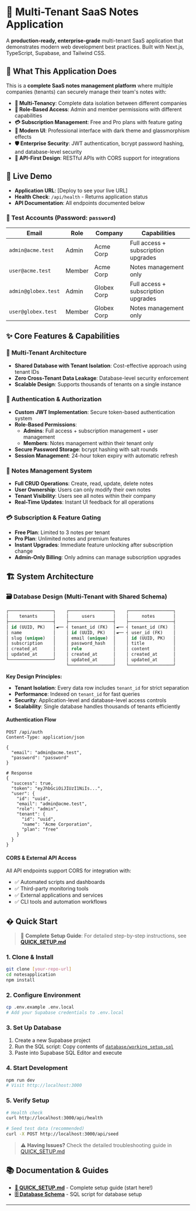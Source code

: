 # 📝 Multi-Tenant SaaS Notes Application

A **production-ready, enterprise-grade** multi-tenant SaaS application that demonstrates modern web development best practices. Built with Next.js, TypeScript, Supabase, and Tailwind CSS.

## 🎯 What This Application Does

This is a **complete SaaS notes management platform** where multiple companies (tenants) can securely manage their team's notes with:

- **🏢 Multi-Tenancy**: Complete data isolation between different companies
- **🔐 Role-Based Access**: Admin and member permissions with different capabilities  
- **💳 Subscription Management**: Free and Pro plans with feature gating
- **📱 Modern UI**: Professional interface with dark theme and glassmorphism effects
- **🛡️ Enterprise Security**: JWT authentication, bcrypt password hashing, and database-level security
- **🚀 API-First Design**: RESTful APIs with CORS support for integrations

## 🎥 Live Demo

- **Application URL**: [Deploy to see your live URL]
- **Health Check**: `/api/health` - Returns application status
- **API Documentation**: All endpoints documented below

### 🧪 Test Accounts (Password: `password`)

| Email | Role | Company | Capabilities |
|-------|------|---------|--------------|
| `admin@acme.test` | Admin | Acme Corp | Full access + subscription upgrades |
| `user@acme.test` | Member | Acme Corp | Notes management only |
| `admin@globex.test` | Admin | Globex Corp | Full access + subscription upgrades |
| `user@globex.test` | Member | Globex Corp | Notes management only |

## ✨ Core Features & Capabilities

### 🏢 **Multi-Tenant Architecture**
- **Shared Database with Tenant Isolation**: Cost-effective approach using tenant IDs
- **Zero Cross-Tenant Data Leakage**: Database-level security enforcement
- **Scalable Design**: Supports thousands of tenants on a single instance

### 🔐 **Authentication & Authorization**
- **Custom JWT Implementation**: Secure token-based authentication system
- **Role-Based Permissions**: 
  - **Admins**: Full access + subscription management + user management
  - **Members**: Notes management within their tenant only
- **Secure Password Storage**: bcrypt hashing with salt rounds
- **Session Management**: 24-hour token expiry with automatic refresh

### 📝 **Notes Management System**
- **Full CRUD Operations**: Create, read, update, delete notes
- **User Ownership**: Users can only modify their own notes
- **Tenant Visibility**: Users see all notes within their company
- **Real-Time Updates**: Instant UI feedback for all operations

### 💳 **Subscription & Feature Gating**
- **Free Plan**: Limited to 3 notes per tenant
- **Pro Plan**: Unlimited notes and premium features
- **Instant Upgrades**: Immediate feature unlocking after subscription change
- **Admin-Only Billing**: Only admins can manage subscription upgrades

## 🏗️ System Architecture

### 🗃️ Database Design (Multi-Tenant with Shared Schema)

```sql
┌─────────────────┐    ┌─────────────────┐    ┌─────────────────┐
│    tenants      │    │     users       │    │     notes       │
├─────────────────┤    ├─────────────────┤    ├─────────────────┤
│ id (UUID, PK)   │◄── ┤ tenant_id (FK)  │◄── ┤ tenant_id (FK)  │
│ name            │    │ id (UUID, PK)   │◄── ┤ user_id (FK)    │
│ slug (unique)   │    │ email (unique)  │    │ id (UUID, PK)   │
│ subscription    │    │ password_hash   │    │ title           │
│ created_at      │    │ role            │    │ content         │
│ updated_at      │    │ created_at      │    │ created_at      │
└─────────────────┘    │ updated_at      │    │ updated_at      │
                       └─────────────────┘    └─────────────────┘
```

**Key Design Principles:**
- **Tenant Isolation**: Every data row includes `tenant_id` for strict separation
- **Performance**: Indexed on `tenant_id` for fast queries
- **Security**: Application-level and database-level access controls
- **Scalability**: Single database handles thousands of tenants efficiently


#### **Authentication Flow**
```http
POST /api/auth
Content-Type: application/json

{
  "email": "admin@acme.test",
  "password": "password"
}

# Response
{
  "success": true,
  "token": "eyJhbGciOiJIUzI1NiIs...",
  "user": {
    "id": "uuid",
    "email": "admin@acme.test", 
    "role": "admin",
    "tenant": {
      "id": "uuid",
      "name": "Acme Corporation",
      "plan": "free"
    }
  }
}
```

#### **CORS & External API Access**
All API endpoints support CORS for integration with:
- ✅ Automated scripts and dashboards
- ✅ Third-party monitoring tools  
- ✅ External applications and services
- ✅ CLI tools and automation workflows

## � Quick Start

> 📖 **Complete Setup Guide**: For detailed step-by-step instructions, see **[QUICK_SETUP.md](./QUICK_SETUP.md)**

### 1. Clone & Install
```bash
git clone [your-repo-url]
cd notesapplication
npm install
```

### 2. Configure Environment
```bash
cp .env.example .env.local
# Add your Supabase credentials to .env.local
```

### 3. Set Up Database
1. Create a new Supabase project
2. Run the SQL script: Copy contents of [`database/working_setup.sql`](./database/working_setup.sql) 
3. Paste into Supabase SQL Editor and execute

### 4. Start Development
```bash
npm run dev
# Visit http://localhost:3000
```

### 5. Verify Setup
```bash
# Health check
curl http://localhost:3000/api/health

# Seed test data (recommended)
curl -X POST http://localhost:3000/api/seed
```

> ⚠️ **Having Issues?** Check the detailed troubleshooting guide in [QUICK_SETUP.md](./QUICK_SETUP.md)

## 📚 Documentation & Guides

- **[🚀 QUICK_SETUP.md](./QUICK_SETUP.md)** - Complete setup guide (start here!)
- **[🗄️ Database Schema](./database/working_setup.sql)** - SQL script for database setup

---
